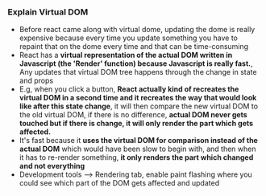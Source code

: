 ### Explain Virtual DOM
- Before react came along with virtual dome, updating the dome is really expensive because every time you update something you have to repaint that on the dome every time and that can be time-consuming
- React has a **virtual representation of the actual DOM written in Javascript (the 'Render' function) because Javascript is really fast.**, Any updates that virtual DOM tree happens through the change in state and props
- E.g, when you click a button, **React actually kind of recreates the virtual DOM in a second time and it recreates the way that would look like after this state change**, it will then compare the new virtual DOM to the old virtual DOM, if there is no difference, **actual DOM never gets touched but if there is change, it will only render the part which gets affected.**
- It's fast because it **uses the virtual DOM for comparison instead of the actual DOM** which would have been slow to begin with, and then when it has to re-render something, **it only renders the part which changed and not everything**
- Development tools --> Rendering tab, enable paint flashing where you could see which part of the DOM gets affected and updated
<!--stackedit_data:
eyJoaXN0b3J5IjpbLTUwNzk0MjQ5MiwxODAyNjE2MzIxLC0xNT
kxMzU1ODEyXX0=
-->